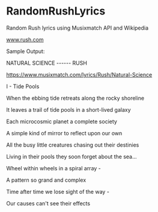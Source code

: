 # RandomRushLyrics
Random Rush lyrics using Musixmatch API and Wikipedia

www.rush.com

Sample Output:



NATURAL SCIENCE ------ RUSH 

https://www.musixmatch.com/lyrics/Rush/Natural-Science 

I - Tide Pools

When the ebbing tide retreats along the rocky shoreline  

It leaves a trail of tide pools in a short-lived galaxy

Each microcosmic planet a complete society

A simple kind of mirror to reflect upon our own

All the busy little creatures chasing out their destinies

Living in their pools they soon forget about the sea...

Wheel within wheels in a spiral array -

A pattern so grand and complex

Time after time we lose sight of the way -

Our causes can't see their effects


